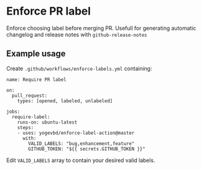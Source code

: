 # Enforce PR label

Enforce choosing label before merging PR. Usefull for generating automatic changelog and release notes with `github-release-notes`

## Example usage
Create `.github/workflows/enforce-labels.yml` containing:

```
name: Require PR label

on:
  pull_request:
    types: [opened, labeled, unlabeled]

jobs:
  require-label:
    runs-on: ubuntu-latest
    steps:
    - uses: yogevbd/enforce-label-action@master
      with:
        VALID_LABELS: "bug,enhancement,feature"
        GITHUB_TOKEN: "${{ secrets.GITHUB_TOKEN }}"
```

Edit `VALID_LABELS` array to contain your desired valid labels.
